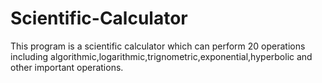 # Scientific-Calculator

This program is a scientific calculator which can perform 20 operations including algorithmic,logarithmic,trignometric,exponential,hyperbolic and other important operations.
